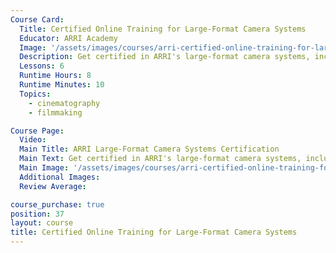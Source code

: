 ```yaml
---
Course Card:
  Title: Certified Online Training for Large-Format Camera Systems
  Educator: ARRI Academy
  Image: '/assets/images/courses/arri-certified-online-training-for-large-format-camera-systems.jpg'
  Description: Get certified in ARRI's large-format camera systems, including ALEXA Mini LF, ALEXA LF, Signature Prime lenses, and LPL mount.
  Lessons: 6
  Runtime Hours: 8
  Runtime Minutes: 10
  Topics:
    - cinematography
    - filmmaking

Course Page:
  Video:
  Main Title: ARRI Large-Format Camera Systems Certification
  Main Text: Get certified in ARRI's large-format camera systems, including ALEXA Mini LF, ALEXA LF, Signature Prime lenses, and LPL mount.
  Main Image: '/assets/images/courses/arri-certified-online-training-for-large-format-camera-systems/large-format-camera-systems-main.jpg'
  Additional Images:
  Review Average:

course_purchase: true
position: 37
layout: course
title: Certified Online Training for Large-Format Camera Systems
---
```


